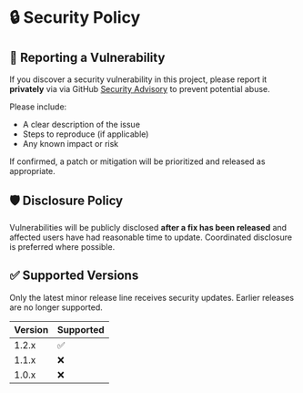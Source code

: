 # 🔒 Security Policy

## 🚨 Reporting a Vulnerability

If you discover a security vulnerability in this project, please report it **privately** via via GitHub [Security Advisory](https://github.com/VIPnytt/Frekvens/security/advisories/new) to prevent potential abuse.

Please include:

- A clear description of the issue
- Steps to reproduce (if applicable)
- Any known impact or risk

If confirmed, a patch or mitigation will be prioritized and released as appropriate.

## 🛡️ Disclosure Policy

Vulnerabilities will be publicly disclosed **after a fix has been released** and affected users have had reasonable time to update. Coordinated disclosure is preferred where possible.

## ✅ Supported Versions

Only the latest minor release line receives security updates.
Earlier releases are no longer supported.

| Version | Supported          |
|---------|--------------------|
| 1.2.x   | :white_check_mark: |
| 1.1.x   | :x:                |
| 1.0.x   | :x:                |
